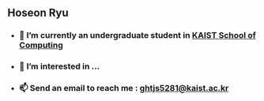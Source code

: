 ## Hoseon Ryu
- ### 🌱  I’m currently an undergraduate student in **[KAIST School of Computing](https://cs.kaist.ac.kr/ "KAIST SoC link")**
- ### 👀  I’m interested in ...
- ### 📫  Send an email to reach me : ghtjs5281@kaist.ac.kr


<!---
HoseonRyu/HoseonRyu is a ✨ special ✨ repository because its `README.md` (this file) appears on your GitHub profile.
You can click the Preview link to take a look at your changes.


I’m interested in AI(DL,ML,SB) and BE.

--->
